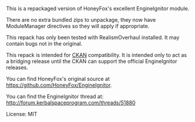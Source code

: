 This is a repackaged version of HoneyFox's excellent EngineIgnitor module.

There are no extra bundled zips to unpackage, they now have ModuleManager directives so they will apply if appropriate.

This repack has only been tested with RealismOverhaul installed. It may contain bugs not in the original.

This repack is intended for [CKAN](https://github.com/KSP-CKAN/CKAN) compatibility. It is intended only to act as a bridging release until the CKAN can support the official EngineIgnitor releases.

You can find HoneyFox's original source at https://github.com/HoneyFox/EngineIgnitor.

You can find the EngineIgnitor thread at: http://forum.kerbalspaceprogram.com/threads/51880

License: MIT

